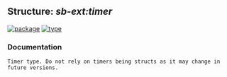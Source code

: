 ## Structure: ***sb-ext:timer***
[![package](https://img.shields.io/badge/Package-SB--EXT-5f9ea0.svg?style=social&colorA=999999)](../) [![type](https://img.shields.io/badge/Type-Structure-5f9ea0.svg?style=social&colorA=999999)](../#structure) 
### Documentation
```
Timer type. Do not rely on timers being structs as it may change in
future versions.
```
